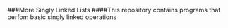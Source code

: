 ###More Singly Linked Lists
####This repository contains programs that perfom basic singly linked operations
